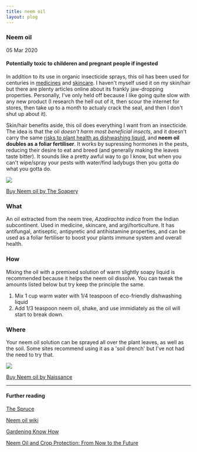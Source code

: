 ```yaml
---
title: neem oil
layout: plog
---
```


<!-- Text section -->
<section>
    <article>
        <div class="about">
            <div class="text-item">
                <h1>Neem oil</h1>
                <p class="date">05 Mar 2020</p>
                <h4>Potentially toxic to childeren and pregnant people if ingested</h4>
                <p>In addition to its use in organic insecticide sprays, this oil has been used for centuries in <a
                        href="https://www.medicalnewstoday.com/articles/327179#summary" target="blank">medicines</a>
                    and <a
                        href="https://www.vogue.in/content/skin-care-alphabet-neem-oil-benefits-for-skin-hair-ayurvedic-skincare-ingredient-for-acne">skincare</a>.
                    I haven't myself used it on my skin/hair but there are plenty articles online about its frankly
                    jaw-dropping properties. Personally, I've only held off because I like going quite slow with any
                    new product (I research the hell out of it, then scour the internet for stores, then take up to
                    a month to actualy crack the seal, and then I don't shut up about it).</p>
                <p>Skin/hair benefits aside, this oil does everything I want from an insecticide. The idea is that
                    the oil <em>doesn't harm most beneficial insects</em>, and it doesn't carry the same <a
                        href="https://extension.colostate.edu/topic-areas/insects/insect-control-soaps-and-detergents-5-547/"
                        target="blank">risks to plant health as dishwashing liquid</a>, and <strong>neem oil doubles
                        as a foliar fertiliser</strong>. It works by supressing hormones in the pests, reducing
                    their desire to eat and breed (and generally making the leaves taste bitter). It sounds like a
                    pretty awful way to go I know, but when you can't wipe/spray your pests with water/find ladybugs
                    then you gotta do what you gotta do.</p>
            </div>
            <div class="small-image">
                <a href="https://www.amazon.co.uk/Neem-Oil-50ml-Pressed-Unrefined/dp/B07G2DPR8C?ref_=ast_bbp_dp"
                    alt="Neem oil by The Soapery on Amazon.co.uk" target="blank"><img
                        src="/plog/resources/images/plog/TheSoapery_NeemOil_2.jpg">
                    <p>Buy Neem oil by The Soapery</p>
                </a>
            </div>
        </div>
        <div class="about">
            <div class="text-item">
                <h3>What</h3>
                <p>An oil extracted from the neem tree, <em>Azadirachta indica</em> from the Indian subcontinent.
                    Used in medicine, skincare, and argi/horticulture. It has antifungal, antiseptic, antipyretic
                    and antihistamine properties, and can be used as a foliar fertiliser to boost your plants immune
                    system and overall health.</p>
                <h3>How</h3>
                <p>Mixing the oil with a premixed solution of warm slightly soapy liquid is recommended because it
                    helps the neem oil dissolve. You can tweak the amounts listed below but try keep the principle
                    the same.</p>
                <ol>
                    <li>Mix 1 cup warm water with 1/4 teaspoon of eco-friendly dishwashing liquid</li>
                    <li>Add 1/3 teaspoon neem oil, shake, and use immidiately as the oil will start to break down.
                    </li>
                </ol>
                <h3>Where</h3>
                <p>Your neem oil solution can be sprayed all over the plant leaves, as well as the soil. Some sites
                    recommend using it as a 'soil drench' but I've not had the need to try that.</p>
            </div>
            <div class="small-image">
                <a href="https://www.amazon.co.uk/stores/node/1648793031?_encoding=UTF8&field-lbr_brands_browse-bin=Naissance&ref_=bl_dp_s_web_1648793031"
                    alt="Neem oil by Naissance on Amazon.co.uk" target="blank"><img
                        src="/plog/resources/images/plog/Naissance_NeemOil_2.jpg">
                    <p>Buy Neem oil by Naissance</p>
                </a>
            </div>
        </div>
    </article>
</section>


<section>
    <article>
        <div class="about">
            <div class="text-item">
                <hr>
                <h4>Further reading</h4>
                <a href="https://www.thespruce.com/using-neem-oil-as-an-organic-insecticide-2132579" target="blank">
                    <p>The Spruce</p>
                </a>
                <a href="https://en.wikipedia.org/wiki/Neem_oil" target="blank">
                    <p>Neem oil wiki</p>
                </a>
                <a href="https://www.gardeningknowhow.com/plant-problems/pests/pesticides/neem-oil-uses.htm"
                    target="blank">
                    <p>Gardening Know How</p>
                </a>
                <a href="https://core.ac.uk/download/pdf/82887334.pdf" target="blank">
                    <p>Neem Oil and Crop Protection: From Now to the Future</p>
                </a>
            </div>
        </div>
    </article>
</section>